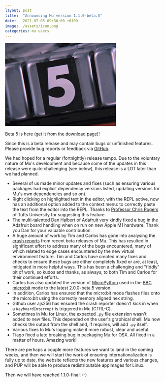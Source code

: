 ```yaml
---
layout: post
title:  "Announcing Mu version 1.1.0-beta.5"
date:   2021-07-05 09:30:00 +0100
image:  /assets/icon.png
categories: mu users 
---
```


<img src="/assets/beta5.gif"/>

Beta 5 is here (get it from [the download page](https://codewith.mu/en/download))!

Since this is a beta release and may contain bugs or unfinished features.
Please provide bug reports or feedback via [GitHub](https://github.com/mu-editor/mu/issues/new).

We had hoped for a regular (fortnightly) release tempo. Due to the voluntary
nature of Mu's development and because some of the updates in this release
were quite challenging (see below), this release is a LOT later than we had
planned.

* Several of us made minor updates and fixes (such as ensuring various packages
  had explicit dependency versions listed, updating versions for Mu's own
  dependencies and so on).
* Right clicking on highlighted text in the editor, with the REPL active, now
  has an additional option added to the context menu: to correctly paste the
  text from the editor into the REPL. Thanks to
  [Professor Chris Rogers](https://crogers.pages.tufts.edu/) of
  Tufts University for suggesting this feature.
* The multi-talented [Dan Halbert](https://danhalbert.org/) of
  [Adafruit](https://www.adafruit.com/) very kindly fixed a bug in the
  Adafruit board handling when on run on new Apple M1 hardware. Thank you Dan
  for your valuable contribution.
* A huge amount of work by Tim and Carlos has gone into analysing the
  [crash reports](https://github.com/mu-editor/mu/issues?q=is%3Aissue+is%3Aopen+Crash+Report)
  from recent beta releases of Mu. This has resulted in significant
  effort to address many of the bugs encountered, many of which related to
  edge cases encountered by the new virtual environment feature. Tim and Carlos
  have created many fixes and checks to ensure these bugs are either completely
  fixed or are, at least, mitigated in more helpful ways. This has been a
  challenging and "fiddly" bit of work, so kudos and thanks, as always, to both
  Tim and Carlos for their continued efforts.
* Carlos has also updated the version of [MicroPython](https://micropython.org)
  used in the [BBC micro:bit](https://microbit.org/)
  mode to the latest 2.0.0-beta.5 version.
* In addition, Carlos has ensured that the micro:bit mode flashes files onto
  the micro:bit using the correctly memory aligned hex string.
* Github user ajs256 has ensured the crash reporter doesn't kick in when a
  ``KeyboardInterrupt`` is triggered in Mu (CTRL-C).
* Sometimes in Mu for Linux, the expected ``.py`` file extension wasn't added
  to new files. This depended on the user's graphical shell. Mu now checks the
  output from the shell and, if requires, will add ``.py`` itself.
* Various fixes to Mu's logging make it more robust, clear and useful.
* Tiago fixed a late breaking bug in packaging Mu for OSX. All fixed in a
  matter of hours. Amazing work!

There are perhaps a couple more features we want to land in the coming weeks,
and then we will start the work of ensuring internationalization is fully up
to date, the website reflects the new features and various changes, and PUP
will be able to produce redistributable appimages for Linux.

Then we will have reached 1.1.0-final. :-)

